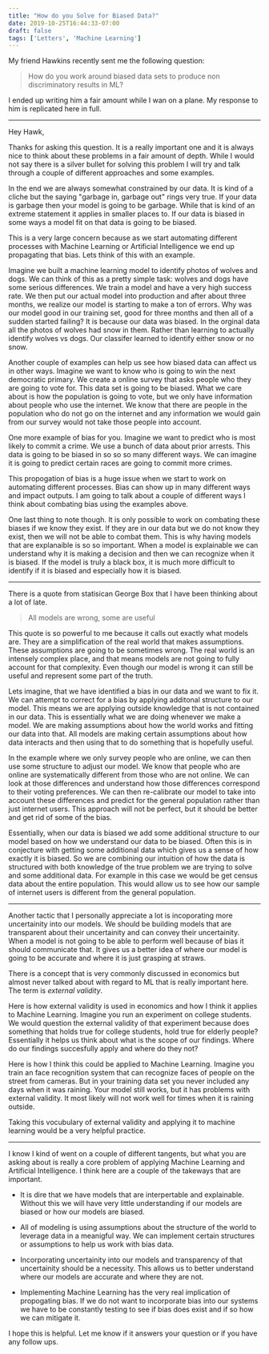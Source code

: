 ```yaml
---
title: "How do you Solve for Biased Data?"
date: 2019-10-25T16:44:33-07:00
draft: false
tags: ['Letters', 'Machine Learning']
---
```


My friend Hawkins recently sent me the following question:

> How do you work around biased data sets to produce non discriminatory results in ML?

I ended up writing him a fair amount while I wan on a plane. My response to him is replicated here in full.

* * *

Hey Hawk,

Thanks for asking this question. It is a really important one and it is always nice to think about these problems in a fair amount of depth. While I would not say there is a silver bullet for solving this problem I will try and talk through a couple of different approaches and some examples.

In the end we are always somewhat constrained by our data. It is kind of a cliche but the saying "garbage in, garbage out" rings very true. If your data is garbage then your model is going to be garbage. While that is kind of an extreme statement it applies in smaller places to. If our data is biased in some ways a model fit on that data is going to be biased.

This is a very large concern because as we start automating different processes with Machine Learning or Artificial Intelligence we end up propagating that bias. Lets think of this with an example.

Imagine we built a machine learning model to identify photos of wolves and dogs. We can think of this as a pretty simple task: wolves and dogs have some serious differences. We train a model and have a very high success rate. We then put our actual model into production and after about three months, we realize our model is starting to make a ton of errors. Why was our model good in our training set, good for three months and then all of a sudden started failing? It is because our data was biased. In the orginal data all the photos of wolves had snow in them. Rather than learning to actually identify wolves vs dogs. Our classifer learned to identify either snow or no snow.

Another couple of examples can help us see how biased data can affect us in other ways. Imagine we want to know who is going to win the next democratic primary. We create a online survey that asks people who they are going to vote for. This data set is going to be biased. What we care about is how the population is going to vote, but we only have information about people who use the internet. We know that there are people in the population who do not go on the internet and any information we would gain from our survey would not take those people into account.

One more example of bias for you. Imagine we want to predict who is most likely to commit a crime. We use a bunch of data about prior arrests. This data is going to be biased in so so so many different ways. We can imagine it is going to predict certain races are going to commit more crimes.

This propogation of bias is a huge issue when we start to work on automating different processes. Bias can show up in many different ways and impact outputs. I am going to talk about a couple of different ways I think about combating bias using the examples above.

One last thing to note though. It is only possible to work on combating these biases if we know they exist. If they are in our data but we do not know they exist, then we will not be able to combat them. This is why having models that are explanaible is so so important. When a model is explainable we can understand why it is making a decision and then we can recognize when it is biased. If the model is truly a black box, it is much more difficult to identify if it is biased and especially how it is biased.

* * *

There is a quote from statisican George Box that I have been thinking about a lot of late.

> All models are wrong, some are useful

This quote is so powerful to me because it calls out exactly what models are. They are a simplification of the real world that makes assumptions. These assumptions are going to be sometimes wrong. The real world is an intensely complex place, and that means models are not going to fully account for that complexity. Even though our model is wrong it can still be useful and represent some part of the truth.

Lets imagine, that we have identified a bias in our data and we want to fix it. We can attempt to correct for a bias by applying additonal structure to our model. This means we are applying outside knowledge that is not contained in our data. This is essentially what we are doing whenever we make a model. We are making assumptions about how the world works and fitting our data into that. All models are making certain assumptions about how data interacts and then using that to do something that is hopefully useful.

In the example where we only survey people who are online, we can then use some structure to adjust our model. We know that people who are online are systematically different from those who are not online. We can look at those differences and understand how those differences correspond to their voting preferences. We can then re-calibrate our model to take into account these differences and predict for the general population rather than just internet users. This approach will not be perfect, but it should be better and get rid of some of the bias.

Essentially, when our data is biased we add some additional structure to our model based on how we understand our data to be biased. Often this is in conjecture with getting some additional data which gives us a sense of how exactly it is biased. So we are combining our intuition of how the data is structured with both knowledge of the true problem we are trying to solve and some additional data. For example in this case we would be get census data about the entire population. This would allow us to see how our sample of internet users is different from the general population.

* * *

Another tactic that I personally appreciate a lot is incoporating more uncertainity into our models. We should be building models that are transparent about their uncertainity and can convey their uncertainity. When a model is not going to be able to perform well because of bias it should communicate that. It gives us a better idea of where our model is going to be accurate and where it is just grasping at straws.

There is a concept that is very commonly discussed in economics but almost never talked about with regard to ML that is really important here. The term is *external validity*.

Here is how external validity is used in economics and how I think it applies to Machine Learning. Imagine you run an experiment on college students. We would question the external validity of that experiment because does something that holds true for college students, hold true for elderly people? Essentially it helps us think about what is the scope of our findings. Where do our findings succesfully apply and where do they not?

Here is how I think this could be applied to Machine Learning. Imagine you train an face recognition system that can recognize faces of people on the street from cameras. But in your training data set you never included any days when it was raining. Your model still works, but it has problems with external validity. It most likely will not work well for times when it is raining outside.

Taking this vocubulary of external validity and applying it to machine learning would be a very helpful practice.

* * *

I know I kind of went on a couple of different tangents, but what you are asking about is really a core problem of applying Machine Learning and Artificial Intelligence. I think here are a couple of the takeways that are important.

* It is dire that we have models that are interpertable and explainable. Without this we will have very little understanding if our models are biased or how our models are biased.

* All of modeling is using assumptions about the structure of the world to leverage data in a meanigful way. We can implement certain structures or assumptions to help us work with bias data.

* Incorporating uncertainity into our models and transparency of that uncertainity should be a necessity. This allows us to better understand where our models are accurate and where they are not.

* Implementing Machine Learning has the very real implication of propogating bias. If we do not want to incorporate bias into our systems we have to be constantly testing to see if bias does exist and if so how we can mitigate it.

I hope this is helpful. Let me know if it answers your question or if you have any follow ups.
